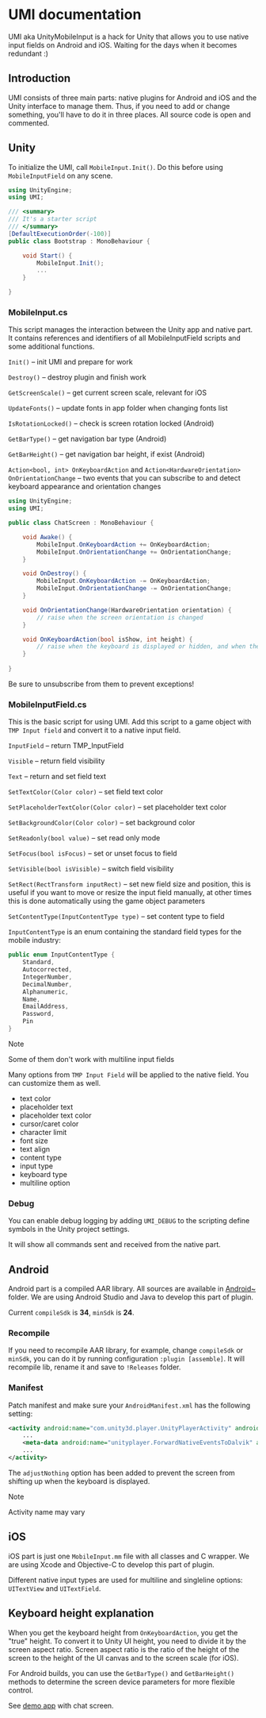 # UMI documentation

UMI aka UnityMobileInput is a hack for Unity that allows you to use native input fields on Android and iOS. Waiting for the days when it becomes redundant :)

## Introduction

UMI consists of three main parts: native plugins for Android and iOS and the Unity interface to manage them. Thus, if you need to add or change something, you'll have to do it in three places. All source code is open and commented. 

## Unity

To initialize the UMI, call `MobileInput.Init()`. Do this before using `MobileInputField` on any scene.

```csharp
using UnityEngine;
using UMI;

/// <summary>
/// It's a starter script 
/// </summary>
[DefaultExecutionOrder(-100)]
public class Bootstrap : MonoBehaviour {

    void Start() {
        MobileInput.Init();
        ...
    }

}
```

### MobileInput.cs

This script manages the interaction between the Unity app and native part. It contains references and identifiers of all MobileInputField scripts and some additional functions.

`Init()` – init UMI and prepare for work

`Destroy()` – destroy plugin and finish work

`GetScreenScale()` – get current screen scale, relevant for iOS

`UpdateFonts()` – update fonts in app folder when changing fonts list

`IsRotationLocked()` – check is screen rotation locked (Android)

`GetBarType()` – get navigation bar type (Android)

`GetBarHeight()` – get navigation bar height, if exist (Android)

`Action<bool, int> OnKeyboardAction` and `Action<HardwareOrientation> OnOrientationChange` – two events that you can subscribe to and detect keyboard appearance and orientation changes

```csharp
using UnityEngine;
using UMI;

public class ChatScreen : MonoBehaviour {

    void Awake() {
        MobileInput.OnKeyboardAction += OnKeyboardAction;
        MobileInput.OnOrientationChange += OnOrientationChange;
    }

    void OnDestroy() {
        MobileInput.OnKeyboardAction -= OnKeyboardAction;
        MobileInput.OnOrientationChange -= OnOrientationChange;        
    }

    void OnOrientationChange(HardwareOrientation orientation) {
        // raise when the screen orientation is changed
    }

    void OnKeyboardAction(bool isShow, int height) {
        // raise when the keyboard is displayed or hidden, and when the keyboard height is changed
    }
    
}
```

Be sure to unsubscribe from them to prevent exceptions!

### MobileInputField.cs

This is the basic script for using UMI. Add this script to a game object with `TMP Input field` and convert it to a native input field.

`InputField` – return TMP_InputField

`Visible` – return field visibility

`Text` – return and set field text 

`SetTextColor(Color color)` – set field text color

`SetPlaceholderTextColor(Color color)` – set placeholder text color

`SetBackgroundColor(Color color)` – set background color

`SetReadonly(bool value)` – set read only mode

`SetFocus(bool isFocus)` – set or unset focus to field

`SetVisible(bool isVisible)` – switch field visibility

`SetRect(RectTransform inputRect)` – set new field size and position, this is useful if you want to move or resize the input field manually, at other times this is done automatically using the game object parameters

`SetContentType(InputContentType type)` – set content type to field

`InputContentType` is an enum containing the standard field types for the mobile industry:

```csharp
public enum InputContentType {
    Standard,
    Autocorrected,
    IntegerNumber,
    DecimalNumber,
    Alphanumeric,
    Name,
    EmailAddress,
    Password,
    Pin
}
```
> [!NOTE] 
> Some of them don't work with multiline input fields

Many options from `TMP Input Field` will be applied to the native field. You can customize them as well.

- text color
- placeholder text
- placeholder text color
- cursor/caret color
- character limit
- font size
- text align
- content type
- input type
- keyboard type
- multiline option

### Debug

You can enable debug logging by adding `UMI_DEBUG` to the scripting define symbols in the Unity project settings.

It will show all commands sent and received from the native part.

## Android

Android part is a compiled AAR library. All sources are available in [Android~](../Android~/) folder. We are using Android Studio and Java to develop this part of plugin.

Current `compileSdk` is **34**, `minSdk` is **24**.

### Recompile

If you need to recompile AAR library, for example, change `compileSdk` or `minSdk`, you can do it by running configuration `:plugin [assemble]`. It will recompile lib, rename it and save to `!Releases` folder.

### Manifest

Patch manifest and make sure your `AndroidManifest.xml` has the following setting:

```xml
<activity android:name="com.unity3d.player.UnityPlayerActivity" android:label="@string/app_name" android:windowSoftInputMode="adjustNothing">
    ...
    <meta-data android:name="unityplayer.ForwardNativeEventsToDalvik" android:value="true" />
    ...
</activity>
```

The `adjustNothing` option has been added to prevent the screen from shifting up when the keyboard is displayed. 

> [!NOTE] 
> Activity name may vary

## iOS

iOS part is just one `MobileInput.mm` file with all classes and C wrapper. We are using Xcode and Objective-C to develop this part of plugin.

Different native input types are used for multiline and singleline options: `UITextView` and `UITextField`.

## Keyboard height explanation

When you get the keyboard height from `OnKeyboardAction`, you get the "true" height. To convert it to Unity UI height, you need to divide it by the screen aspect ratio. Screen aspect ratio is the ratio of the height of the screen to the height of the UI canvas and to the screen scale (for iOS). 

For Android builds, you can use the `GetBarType()` and `GetBarHeight()` methods to determine the screen device parameters for more flexible control.

See [demo app](../Samples~/Demo/) with chat screen.



